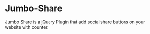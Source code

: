 # Jumbo-Share
Jumbo Share is a jQuery Plugin that add social share buttons on your website with counter.
